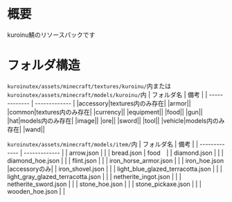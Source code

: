 # 概要
kuroinu鯖のリソースパックです

# フォルダ構造
`kuroinutex/assets/minecraft/textures/kuroinu/`内または
`kuroinutex/assets/minecraft/models/kuroinu/`内
| フォルダ名  | 備考 |
| ------------- | ------------- |
|accessory|textures内のみ存在|
|armor||
|common|textures内のみ存在|
|currency||
|equipment||
|food||
|gun||
|hat|models内のみ存在|
|image||
|ore||
|sword||
|tool||
|vehicle|models内のみ存在|
|wand||

`kuroinutex/assets/minecraft/models/item/`内
| フォルダ名  | 備考 |
| ------------- | ------------- |
|	arrow.json	|	|
|	bread.json	|	food　|
|	diamond.json	|	|
|	diamond_hoe.json	|	|
|	flint.json	|	|
|	iron_horse_armor.json	|	|
|	iron_hoe.json	|accessoryのみ|
|	iron_shovel.json	|	|
|	light_blue_glazed_terracotta.json	|	|
|	light_gray_glazed_terracotta.json	|	|
|	netherite_ingot.json	|	|
|	netherite_sword.json	|	|
|	stone_hoe.json	|	|
|	stone_pickaxe.json	|	|
|	wooden_hoe.json	|	|
